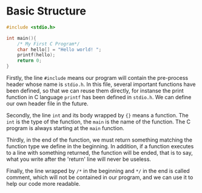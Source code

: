 # Basic Structure

```c
#include <stdio.h>

int main(){
    /* My First C Program*/
    char hello[] = "Hello world! ";
    printf(hello);
    return 0;
}
```

Firstly, the line `#include` means our program will contain the pre-process header whose name is `stdio.h`. In this file, several important functions have been defined, so that we can reuse them directly, for instanse the print function in C language `printf` has been defined in `stdio.h`. We can define our own header file in the future.

Secondly, the line `int` and its body wrapped by `{}` means a function. The `int` is the type of the function, the `main` is the name of the function. The C program is always starting at the `main` function.

Thirdly, in the end of the function, we must return something matching the function type we define in the beginning. In addition, if a function executes to a line with something returned, the function will be ended, that is to say, what you write after the 'return' line will never be useless.

Finally, the line wrapped by `/*` in the beginning and `*/` in the end is called comment, which will not be contained in our program, and we can use it to help our code more readable.
